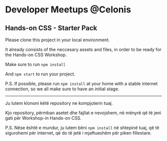 # Developer Meetups @Celonis
## Hands-on CSS - Starter Pack

Please clone this project in your local environment.

It already consists of the neccesary assets and files, in order to be ready for the Hands-on CSS Workshop.

Make sure to run `npm install`

And `npm start` to run your project.

P.S. If possible, please run `npm install` at your home with a stable internet connection, so we all make sure to have an initial stage.

---

Ju lutem klononi këtë repository ne kompjuterin tuaj.

Kjo repository, përmban asetet dhe fajllat e nevojshem, në mënyrë që të jeni gati për Workshop-in Hands-on CSS.

P.S. Nëse është e mundur, ju lutem bëni `npm install` në shtepinë tuaj, që të sigurohemi për internet, që do të jetë i mjaftueshëm për piken fillestare.